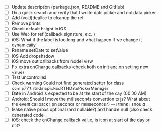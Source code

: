 -   [ ] Update description (package.json, README and GitHub)
-   [ ] Do a quick search and verify that I wrote date picker and not data picker
-   [ ] Add (void)dealloc to cleanup the ref
-   [ ] Remove prints
-   [ ] Check default height in iOS
-   [ ] Use Web for ref (callback signature, etc. )
-   [ ] iOS: What if the label is too long and what happen if we change it dynamically
-   [ ] Rename setDate to setValue
-   [ ] iOS Add dropshadow
-   [ ] iOS move out callbacks from model view
-   [ ] Fix extra onChange callbacks (check both on init and on setting new value)
-   [ ] Test uncontrolled
-   [ ] Check warning Could not find generated setter for class com.s77rt.rtndatepicker.RTNDatePickerManager
-   [ ] Date in Android is expected to be at the start of the day (00:00 AM)
-   [ ] Android: Should I move the milliseconds convertion to js? What about the event callback? (in seconds or milliseconds?) -- I think I should
-   [ ] Make native props optional (and nullable?) and handle null (also check generated code)
-   [ ] iOS: check the onChange callback value, is it on at start of the day or not?
